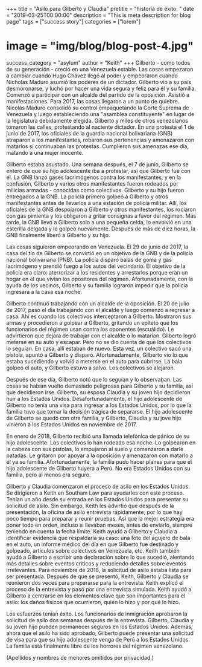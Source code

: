+++
title = "Asilo para Gilberto y Claudia"
pretitle = "historia de éxito: "
date = "2019-03-25T00:00:00"
description = "This is meta description for blog page"
tags = ["success story"]
categories = ["lorem"]
# image = "img/blog/blog-post-4.jpg"
success_category = "asylum"
author = "Keith"
+++
Gilberto - como todos de su generación - creció en una Venezuela estable. Las cosas empezaron a cambiar cuando Hugo Chávez llegó al poder y empeoraron cuando Nicholas Maduro asumió los poderes de un dictador. Gilberto vio a su país desmoronarse, y luchó por hacer una vida segura y feliz para él y su familia. Comenzó a participar con un alcalde del partido de la oposición. Asistió a manifestaciones. Para 2017, las cosas llegaron a un punto de quiebre.
Nicolás Maduro consolidó su control empaquetando la Corte Suprema de Venezuela y luego estableciendo una "asamblea constituyente" en lugar de la legislatura debidamente elegida. Gilberto y miles de otros venezolanos tomaron las calles, protestando al naciente dictador. En una protesta el 1 de junio de 2017, los oficiales de la guardia nacional bolivariana (GNB) atraparon a los manifestantes, robaron sus pertenencias y amenazaron con matarlos si continuaban las protestas. Cumplieron sus amenazas ese día, matando a una mujer inocente.

Gilberto estaba asustado. Una semana después, el 7 de junio, Gilberto se enteró de que su hijo adolescente iba a protestar, así que Gilberto fue con él. La GNB lanzó gases lacrimógenos contra los manifestantes, y en la confusión, Gilberto y varios otros manifestantes fueron rodeados por milicias armadas - conocidas como colectivos. Gilberto y su hijo fueron entregados a la GNB. La policía primero golpeó a Gilberto y otros manifestantes antes de llevarlos a una estación de policía militar. Allí, los oficiales de la GNB despojaron a Gilberto y otros manifestantes, los rociaron con gas pimienta y los obligaron a gritar consignas a favor del régimen. Más tarde, la GNB llevó a Gilberto solo a una pequeña celda, lo envolvió en una esterilla delgada y lo golpeó nuevamente. Después de más de diez horas, la GNB finalmente liberó a Gilberto y su hijo.

Las cosas siguieron empeorando en Venezuela. El 29 de junio de 2017, la casa del tío de Gilberto se convirtió en un objetivo de la GNB y de la policía nacional bolivariana (PNB). La policía disparó balas de goma y gas lacrimógeno y prendió fuego a los autos del vecindario. El objetivo de la policía era claro: aterrorizar a los residentes y arrestarlos porque eran un hogar en el que vivían los opositores del régimen. Afortunadamente, con la ayuda de los vecinos, Gilberto y su familia lograron impedir que la policía ingresara a la casa esa noche.

Gilberto continuó trabajando con un alcalde de la oposición. El 20 de julio de 2017, pasó el día trabajando con el alcalde y luego comenzó a regresar a casa. Ahí es cuando los colectivos interceptaron a Gilberto. Mostraron sus armas y procedieron a golpear a Gilberto, gritando un epíteto que los funcionarios del régimen usan contra los oponentes (escuálido). Le advirtieron que dejara de trabajar con el alcalde o lo matarían. Gilberto logró meterse en su auto y escapar. Pero no se dio cuenta de que los colectivos lo seguían. En casa, allí estaban de nuevo. Esta vez, un colectivo sacó una pistola, apuntó a Gilberto y disparó. Afortunadamente, Gilberto vio lo que estaba sucediendo y volvió a meterse en el auto para cubrirse. La bala golpeó el auto, y Gilberto estuvo a salvo. Los colectivos se alejaron.

Después de ese día, Gilberto notó que lo seguían y lo observaban. Las cosas se habían vuelto demasiado peligrosas para Gilberto y su familia, así que decidieron irse. Gilberto, su esposa Claudia y su joven hijo decidieron huir a los Estados Unidos. Desafortunadamente, el hijo adolescente de Gilberto no tenía una visa para ingresar a los Estados Unidos, por lo que la familia tuvo que tomar la decisión trágica de separarse. El hijo adolescente de Gilberto se quedó con otra familia, y Gilberto, Claudia y su jove hijo vinieron a los Estados Unidos en noviembre de 2017.

En enero de 2018, Gilberto recibió una llamada telefónica de pánico de su hijo adolescente. Los colectivos lo han rodeado esa noche. Lo golpearon en la cabeza con sus pistolas, lo empujaron al suelo y comenzaron a darle patadas. Le gritaron por apoyar a la oposición y amenazaron con matarlo a él ya su familia. Afortunadamente, la familia pudo hacer planes para que el hijo adolescente de Gilberto huyera a Perú. No era Estados Unidos con su familia, pero al menos era seguro.

Gilberto y Claudia comenzaron el proceso de asilo en los Estados Unidos. Se dirigieron a Keith en Southam Law para ayudarles con este proceso. Tenían un año desde su entrada en los Estados Unidos para presentar su solicitud de asilo. Sin embargo, Keith les advirtió que después de la presentación, la oficina de asilo entrevista rápidamente, por lo que hay poco tiempo para preparar y reunir pruebas. Así que la mejor estrategia era poner todo en orden, incluso si llevaban meses, antes de enviarlo, siempre teniendo en cuenta la fecha límite. Keith ayudó a Gilberto y Claudia a identificar evidencia que respaldaría su caso: una foto del agujero de bala en el auto, un informe médico del día en que Gilberto fue destinado y golpeado, artículos sobre colectivos en Venezuela, etc. Keith también ayudó a Gilberto a escribir una declaración sobre lo que sucedió, alentando más detalles sobre eventos críticos y reduciendo detalles sobre eventos irrelevantes. Para noviembre de 2018, la solicitud de asilo estaba lista para ser presentada. Después de que se presentó, Keith, Gilberto y Claudia se reunieron dos veces para prepararse para la entrevista. Keith explicó el proceso de la entrevista y pasó por una entrevista simulada. Keith ayudó a Gilberto a centrarse en los elementos clave que son importantes para el asilo: los daños físicos que ocurrieron, quién lo hizo y por qué lo hizo.

Los esfuerzos tenían éxito. Los funcionarios de inmigración aprobaron la solicitud de asilo dos semanas después de la entrevista. Gilberto, Claudia y su joven hijo pueden permanecer seguros en los Estados Unidos. Además, ahora que el asilo ha sido aprobado, Gilberto puede presentar una solicitud de visa para que su hijo adolescente venga de Perú a los Estados Unidos. La familia está finalmente libre de los horrores del régimen venezolano.

(Apellidos y nombres de menores omitidos por privacidad.)
